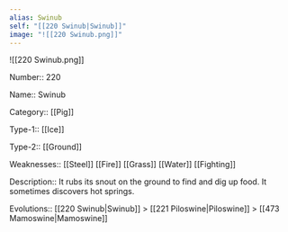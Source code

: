 ```yaml
---
alias: Swinub
self: "[[220 Swinub|Swinub]]"
image: "![[220 Swinub.png]]"
---
```


![[220 Swinub.png]]


Number:: 220

Name:: Swinub

Category:: [[Pig]]

Type-1:: [[Ice]]

Type-2:: [[Ground]]

Weaknesses:: [[Steel]] [[Fire]] [[Grass]] [[Water]] [[Fighting]]

Description:: It rubs its snout on the ground to find and dig up food. It sometimes discovers hot springs.

Evolutions:: [[220 Swinub|Swinub]] > [[221 Piloswine|Piloswine]] > [[473 Mamoswine|Mamoswine]]